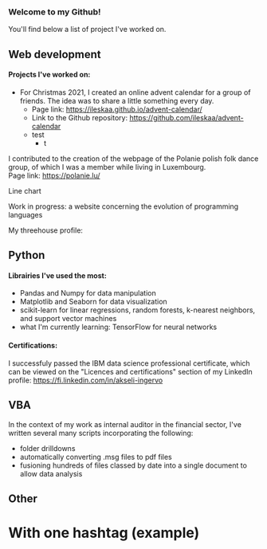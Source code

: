 ### Welcome to my Github!

You'll find below a list of project I've worked on.

## Web development
#### Projects I've worked on:
- For Christmas 2021, I created an online advent calendar for a group of friends. The idea was to share a little something every day.   
   - Page link: https://ileskaa.github.io/advent-calendar/   
   - Link to the Github repository: https://github.com/ileskaa/advent-calendar
  - test
    - t
   
I contributed to the creation of the webpage of the Polanie polish folk dance group, of which I was a member while living in Luxembourg.   
Page link: https://polanie.lu/   
   
Line chart
   
Work in progress: a website concerning the evolution of programming languages
   
My threehouse profile: 
## Python
#### Librairies I've used the most:
- Pandas and Numpy for data manipulation
- Matplotlib and Seaborn for data visualization
- scikit-learn for linear regressions, random forests, k-nearest neighbors, and support vector machines
- what I'm currently learning: TensorFlow for neural networks
   
#### Certifications:
I successfuly passed the IBM data science professional certificate, which can be viewed on the "Licences and certifications" section of my LinkedIn profile: https://fi.linkedin.com/in/akseli-ingervo
## VBA
In the context of my work as internal auditor in the financial sector, I've written several many scripts incorporating the following:
- folder drilldowns
- automatically converting .msg files to pdf files
- fusioning hundreds of files classed by date into a single document to allow data analysis

## Other


# With one hashtag (example)

<!--
**ileskaa/ileskaa** is a ✨ _special_ ✨ repository because its `README.md` (this file) appears on your GitHub profile.

Here are some ideas to get you started:

- 🔭 I’m currently working on ...
- 🌱 I’m currently learning ...
- 👯 I’m looking to collaborate on ...
- 🤔 I’m looking for help with ...
- 💬 Ask me about ...
- 📫 How to reach me: ...
- 😄 Pronouns: ...
- ⚡ Fun fact: ...
-->
